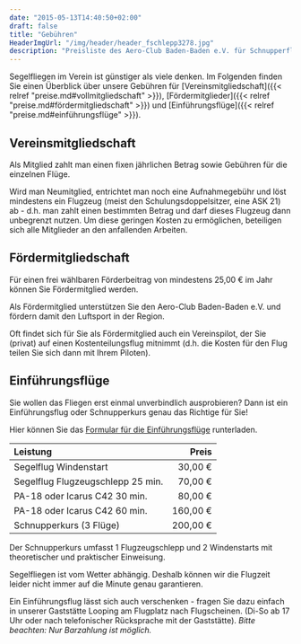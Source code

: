```yaml
---
date: "2015-05-13T14:40:50+02:00"
draft: false
title: "Gebühren"
HeaderImgUrl: "/img/header/header_fschlepp3278.jpg"
description: "Preisliste des Aero-Club Baden-Baden e.V. für Schnupperflüge, Fördermitgliedschaft und Vereinsmitgliedschaft."
---
```

Segelfliegen im Verein ist günstiger als viele denken. Im Folgenden finden Sie einen Überblick über unsere Gebühren für  [Vereinsmitgliedschaft]({{< relref "preise.md#vollmitgliedschaft" >}}), [Fördermitglieder]({{< relref "preise.md#fördermitgliedschaft" >}}) und [Einführungsflüge]({{< relref "preise.md#einführungsflüge" >}}).

Vereinsmitgliedschaft
------------------

Als Mitglied zahlt man einen fixen jährlichen Betrag sowie Gebühren für die einzelnen Flüge.

Wird man Neumitglied, entrichtet man noch eine Aufnahmegebühr und löst mindestens ein Flugzeug (meist den Schulungsdoppelsitzer, eine ASK 21) ab - d.h. man zahlt einen bestimmten Betrag und darf dieses Flugzeug dann unbegrenzt nutzen.
Um diese geringen Kosten zu ermöglichen, beteiligen sich alle Mitglieder an den anfallenden Arbeiten.

Fördermitgliedschaft
--------------------

Für einen frei wählbaren Förderbeitrag von mindestens 25,00 € im Jahr können Sie Fördermitglied werden.

Als Fördermitglied unterstützen Sie den Aero-Club Baden-Baden e.V. und fördern damit den Luftsport in der Region.

Oft findet sich für Sie als Fördermitglied auch ein Vereinspilot, der Sie (privat) auf einen Kostenteilungsflug mitnimmt (d.h. die Kosten für den Flug teilen Sie sich dann mit Ihrem Piloten).

Einführungsflüge 
----------------
Sie wollen das Fliegen erst einmal unverbindlich ausprobieren? Dann ist ein Einführungsflug oder Schnupperkurs genau das Richtige für Sie!

Hier können Sie das  <a href="/img/trial_course/AEC_trial_course_2022.pdf">Formular für die Einführungsflüge</a> runterladen.


| Leistung                                |    Preis |
| :-------------------------------------  | -------: |
| Segelflug Windenstart                   |  30,00 € |
| Segelflug Flugzeugschlepp 25 min.       |  70,00 € |
| PA-18 oder Icarus C42 30 min.           |  80,00 € |
| PA-18 oder Icarus C42 60 min.           | 160,00 € |
| Schnupperkurs (3 Flüge)                 | 200,00 € |

Der Schnupperkurs umfasst 1 Flugzeugschlepp und 2 Windenstarts mit theoretischer und praktischer Einweisung.

Segelfliegen ist vom Wetter abhängig. Deshalb können wir die Flugzeit leider nicht immer auf die Minute genau garantieren.

Ein Einführungsflug lässt sich auch verschenken - fragen Sie dazu einfach in unserer Gaststätte Looping am Flugplatz nach Flugscheinen. (Di-So ab 17 Uhr oder nach telefonischer Rücksprache mit der Gaststätte).
<em>Bitte beachten: Nur Barzahlung ist möglich.<em>


